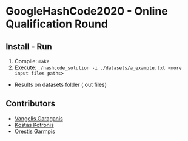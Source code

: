 # GoogleHashCode2020 - Online Qualification Round

## Install - Run

1. Compile: `make`
2. Execute: `./hashcode_solution -i ./datasets/a_example.txt <more input files paths>`

- Results on datasets folder (.out files)

## Contributors
- [Vangelis Garaganis](https://github.com/VangelisGara)
- [Kostas Kotronis](https://github.com/KostasKotronis)
- [Orestis Garmpis](https://github.com/ogarmpis)
